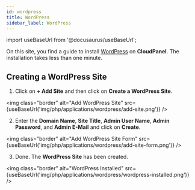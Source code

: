 ```yaml
---
id: wordpress
title: WordPress
sidebar_label: WordPress
---
```


import useBaseUrl from '@docusaurus/useBaseUrl';

On this site, you find a guide to install [WordPress](https://wordpress.org/) on **CloudPanel**.
The installation takes less than one minute.

## Creating a WordPress Site

1. Click on **+ Add Site** and then click on **Create a WordPress Site**.

<img class="border" alt="Add WordPress Site" src={useBaseUrl('img/php/applications/wordpress/add-site.png')} />

2. Enter the **Domain Name**, **Site Title**, **Admin User Name**, **Admin Password**, and **Admin E-Mail** and click on **Create**.

<img class="border" alt="Add WordPress Site Form" src={useBaseUrl('img/php/applications/wordpress/add-site-form.png')} />

3. Done. The **WordPress Site** has been created.

<img class="border" alt="WordPress Installed" src={useBaseUrl('img/php/applications/wordpress/wordpress-installed.png')} />

